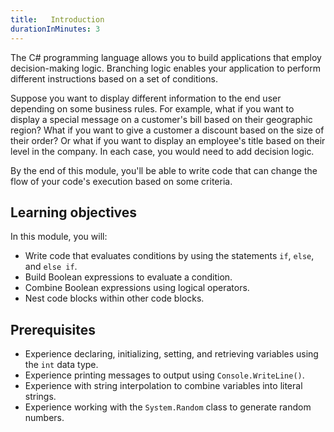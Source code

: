 ```yaml
---
title:   Introduction
durationInMinutes: 3
---
```

The C# programming language allows you to build applications that employ decision-making logic. Branching logic enables your application to perform different instructions based on a set of conditions.

Suppose you want to display different information to the end user depending on some business rules. For example, what if you want to display a special message on a customer's bill based on their geographic region? What if you want to give a customer a discount based on the size of their order? Or what if you want to display an employee's title based on their level in the company. In each case, you would need to add decision logic.

By the end of this module, you'll be able to write code that can change the flow of your code's execution based on some criteria.

## Learning objectives

In this module, you will:

- Write code that evaluates conditions by using the statements `if`, `else`, and `else if`.
- Build Boolean expressions to evaluate a condition.
- Combine Boolean expressions using logical operators.
- Nest code blocks within other code blocks.

## Prerequisites

- Experience declaring, initializing, setting, and retrieving variables using the `int` data type.
- Experience printing messages to output using `Console.WriteLine()`.
- Experience with string interpolation to combine variables into literal strings.
- Experience working with the `System.Random` class to generate random numbers.
